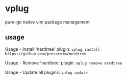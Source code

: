 # vplug
pure-go native vim package management

## usage

Usage - Install 'nerdtree' plugin:
`vplug install https://github.com/preservim/nerdtree`

Usage - Remove 'nerdtree' plugin:
`vplug remove nerdtree`

Usage - Update all plugins:
`vplug update`
